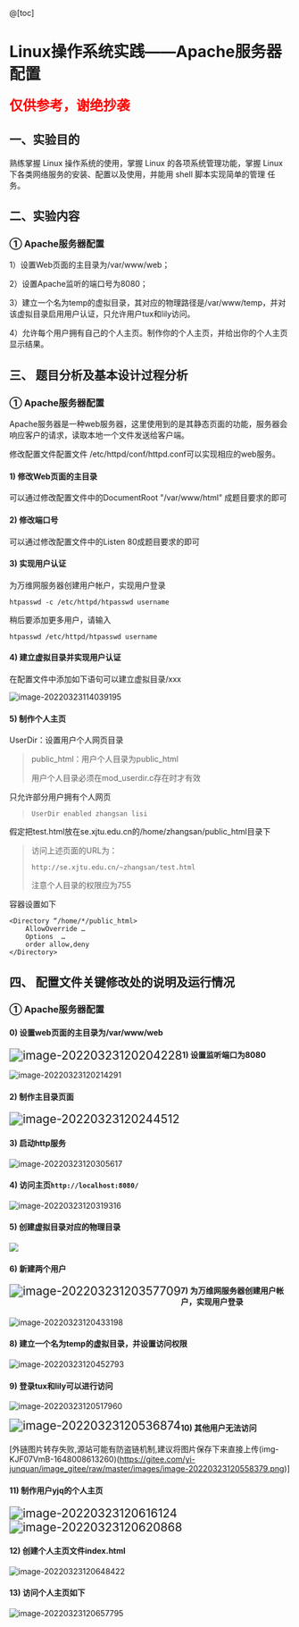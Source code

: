 @[toc]
# Linux操作系统实践——Apache服务器配置

<font color="red" size=5>**仅供参考，谢绝抄袭**</font>

## 一、实验目的

熟练掌握 Linux 操作系统的使用，掌握 Linux 的各项系统管理功能，掌握 Linux 下各类网络服务的安装、配置以及使用，并能用 shell 脚本实现简单的管理 任务。

## 二、实验内容

### ①  Apache服务器配置

1）设置Web页面的主目录为/var/www/web；

2）设置Apache监听的端口号为8080；

3）建立一个名为temp的虚拟目录，其对应的物理路径是/var/www/temp，并对该虚拟目录启用用户认证，只允许用户tux和lily访问。

4）允许每个用户拥有自己的个人主页。制作你的个人主页，并给出你的个人主页显示结果。

## 三、   题目分析及基本设计过程分析

### ①  Apache服务器配置

Apache服务器是一种web服务器，这里使用到的是其静态页面的功能，服务器会响应客户的请求，读取本地一个文件发送给客户端。

修改配置文件配置文件 /etc/httpd/conf/httpd.conf可以实现相应的web服务。

#### 1) 修改Web页面的主目录

可以通过修改配置文件中的DocumentRoot "/var/www/html" 成题目要求的即可

#### 2) 修改端口号

可以通过修改配置文件中的Listen 80成题目要求的即可

#### 3) 实现用户认证

为万维网服务器创建用户帐户，实现用户登录

`htpasswd -c /etc/httpd/htpasswd username`

稍后要添加更多用户，请输入

`htpasswd /etc/httpd/htpasswd username`

#### 4) 建立虚拟目录并实现用户认证

在配置文件中添加如下语句可以建立虚拟目录/xxx 

 ![image-20220323114039195](https://img-blog.csdnimg.cn/img_convert/5aeedee9c1626c27df5278ca95854308.png)

#### 5) 制作个人主页

UserDir：设置用户个人网页目录

> public_html：用户个人目录为public_html
>
> 用户个人目录必须在mod_userdir.c存在时才有效

只允许部分用户拥有个人网页

> `UserDir enabled zhangsan lisi`

假定把test.html放在se.xjtu.edu.cn的/home/zhangsan/public_html目录下

> 访问上述页面的URL为：
>
> `http://se.xjtu.edu.cn/~zhangsan/test.html`
>
> 注意个人目录的权限应为755

 容器设置如下

```shell
<Directory “/home/*/public_html>  
	AllowOverride …    
    Options  …   
	order allow,deny  
</Directory>
```

## 四、   配置文件关键修改处的说明及运行情况

### ①  Apache服务器配置

#### 0)   设置web页面的主目录为/var/www/web

<img src="https://gitee.com/yi-junquan/image_gitee/raw/master/images/image-20220323120204228.png" alt="image-20220323120204228" style="zoom:150%;float:left" />

#### 1)   设置监听端口为8080

 ![image-20220323120214291](https://img-blog.csdnimg.cn/img_convert/4825039d255cd3049c5686c9630e46c5.png)

#### 2)   制作主目录页面

 <img src="https://gitee.com/yi-junquan/image_gitee/raw/master/images/image-20220323120244512.png" alt="image-20220323120244512" style="zoom:150%;" />

#### 3)   启动http服务

 ![image-20220323120305617](https://img-blog.csdnimg.cn/img_convert/6b859f398d64df816a273a0d30909dcc.png)

#### 4)   访问主页`http://localhost:8080/`

 ![image-20220323120319316](https://img-blog.csdnimg.cn/img_convert/0e9535eac1fab0bf00fb8b5c8e282a5d.png)

#### 5)   创建虚拟目录对应的物理目录

 ![](https://img-blog.csdnimg.cn/img_convert/c5a8d7eec8787e9b45b99c9db63bde84.png)

#### 6)   新建两个用户

<img src="https://gitee.com/yi-junquan/image_gitee/raw/master/images/image-20220323120357709.png" alt="image-20220323120357709" style="zoom:150%;float:left" />

#### 7)   为万维网服务器创建用户帐户，实现用户登录

 ![image-20220323120433198](https://img-blog.csdnimg.cn/img_convert/fd8b02d8c74d97c3a93804cd58de4fb3.png)

#### 8)   建立一个名为temp的虚拟目录，并设置访问权限

 ![image-20220323120452793](https://img-blog.csdnimg.cn/img_convert/6184a233820b58ae0be95105a3800460.png)

#### 9)   登录tux和lily可以进行访问

 ![image-20220323120517960](https://img-blog.csdnimg.cn/img_convert/3c1bd5a2a2e82c0afade5c91b970b714.png)

<img src="https://gitee.com/yi-junquan/image_gitee/raw/master/images/image-20220323120536874.png" alt="image-20220323120536874" style="zoom:150%;float:left" />

#### 10)  其他用户无法访问

 [外链图片转存失败,源站可能有防盗链机制,建议将图片保存下来直接上传(img-KJF07VmB-1648008613260)(https://gitee.com/yi-junquan/image_gitee/raw/master/images/image-20220323120558379.png)]

#### 11)  制作用户yjq的个人主页

<img src="https://gitee.com/yi-junquan/image_gitee/raw/master/images/image-20220323120616124.png" alt="image-20220323120616124" style="zoom:150%;" />   

 <img src="https://gitee.com/yi-junquan/image_gitee/raw/master/images/image-20220323120620868.png" alt="image-20220323120620868" style="zoom:150%;" />

#### 12)  创建个人主页文件index.html

 ![image-20220323120648422](https://img-blog.csdnimg.cn/img_convert/b5091b69817ad180572129db8e82eb37.png)

#### 13)  访问个人主页如下

 ![image-20220323120657795](https://img-blog.csdnimg.cn/img_convert/842ba1a3c1d436c50caada9060c4ed71.png)
